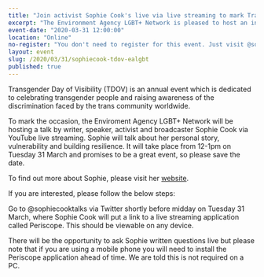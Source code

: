 ```yaml
---
title: "Join activist Sophie Cook's live via live streaming to mark Transgender Day of Visibility"
excerpt: "The Environment Agency LGBT+ Network is pleased to host an informative talk with Sophie Cook." 
event-date: "2020-03-31 12:00:00"
location: "Online"
no-register: "You don't need to register for this event. Just visit @sophiecooktalks twitter on the day for the link."
layout: event
slug: /2020/03/31/sophiecook-tdov-ealgbt
published: true
---
```


Transgender Day of Visibility (TDOV) is an annual event which is dedicated to celebrating transgender people and raising awareness of the discrimination faced by the trans community worldwide.

To mark the occasion, the Enviroment Agency LGBT+ Network will be hosting a talk by writer, speaker, activist and broadcaster Sophie Cook via YouTube live streaming.  Sophie will talk about her personal story, vulnerability and building resilience.  It will take place from 12-1pm on Tuesday 31 March and promises to be a great event, so please save the date.  

To find out more about Sophie, please visit her [website](http://www.sophiecook.me.uk/).

If you are interested, please follow the below steps: 

Go to @sophiecooktalks via Twitter shortly before midday on Tuesday 31 March, where Sophie Cook will put a link to a live streaming application called Periscope. This should be viewable on any device.

There will be the opportunity to ask Sophie written questions live but please note that if you are using a mobile phone you will need to install the Periscope application ahead of time. We are told this is not required on a PC.
